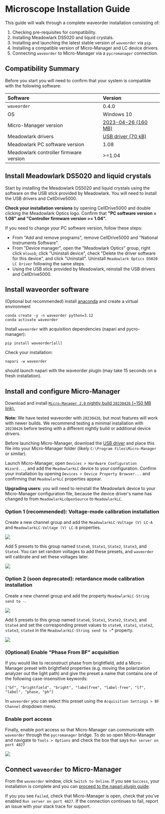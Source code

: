 # Microscope Installation Guide

This guide will walk through a complete waveorder installation consisting of:
1. Checking pre-requisites for compatibility.
2. Installing Meadowlark DS5020 and liquid crystals.
3. Installing and launching the latest stable version of `waveorder` via `pip`.
4. Installing a compatible version of Micro-Manager and LC device drivers.
5. Connecting `waveorder` to Micro-Manager via a `pycromanager` connection.

## Compatibility Summary
Before you start you will need to confirm that your system is compatible with the following software:

| Software | Version |
| :--- | :--- |
| `waveorder` | 0.4.0 |
| OS | Windows 10 |
| Micro-Manager version | [2023-04-26 (160 MB)](https://download.micro-manager.org/nightly/2.0/Windows/MMSetup_64bit_2.0.1_20230426.exe) |
| Meadowlark drivers | [USB driver (70 kB)](https://github.com/mehta-lab/recOrder/releases/download/0.4.0/usbdrvd.dll) |
| Meadowlark PC software version | 1.08 |
| Meadowlark controller firmware version | >=1.04 |

## Install Meadowlark DS5020 and liquid crystals

Start by installing the Meadowlark DS5020 and liquid crystals using the software on the USB stick provided by Meadowlark. You will need to install the USB drivers and CellDrive5000.

**Check your installation versions** by opening CellDrive5000 and double clicking the Meadowlark Optics logo. Confirm that **"PC software version = 1.08" and "Controller firmware version >= 1.04".**

If you need to change your PC software version, follow these steps:
- From "Add and remove programs", remove CellDrive5000 and "National Instruments Software".
- From "Device manager", open the "Meadowlark Optics" group, right click `mlousb`, click "Uninstall device", check "Delete the driver software for this device", and click "Uninstall". Uninstall `Meadowlark Optics D5020 LC Driver` following the same steps.
- Using the USB stick provided by Meadowlark, reinstall the USB drivers and CellDrive5000.

## Install waveorder software

(Optional but recommended) install [anaconda](https://www.anaconda.com/products/distribution) and create a virtual environment
```
conda create -y -n waveorder python=3.12
conda activate waveorder
```

Install `waveorder` with acquisition dependencies (napari and pycro-manager):
```
pip install waveorder[all]
```
Check your installation:
```
napari -w waveorder
```
should launch napari with the waveorder plugin (may take 15 seconds on a fresh installation).

## Install and configure Micro-Manager

Download and install [`Micro-Manager 2.0` nightly build `20230426` (~150 MB link).](https://download.micro-manager.org/nightly/2.0/Windows/MMSetup_64bit_2.0.1_20230426.exe)

**Note:** We have tested waveorder with `20230426`, but most features will work with newer builds. We recommend testing a minimal installation with `20230426` before testing with a different nightly build or additional device drivers.

Before launching Micro-Manager, download the [USB driver](https://github.com/mehta-lab/recOrder/releases/download/0.4.0rc0/usbdrvd.dll) and place this file into your Micro-Manager folder (likely `C:\Program Files\Micro-Manager` or similar).

Launch Micro-Manager, open `Devices > Hardware Configuration Wizard...`, and add the `MeadowlarkLC` device to your configuration. Confirm your installation by opening `Devices > Device Property Browser...` and confirming that `MeadowlarkLC` properties appear.

**Upgrading users:** you will need to reinstall the Meadowlark device to your Micro-Manager configuration file, because the device driver's name has changed to from `MeadowlarkLcOpenSource` to `MeadowlarkLC`.

### Option 1 (recommended): Voltage-mode calibration installation
 Create a new channel group and add the `MeadowlarkLC-Voltage (V) LC-A` and `MeadowlarkLC-Voltage (V) LC-B` properties.

![](https://github.com/mehta-lab/recOrder/blob/main/docs/images/create_group_voltage.png)

Add 5 presets to this group named `State0`, `State1`, `State2`, `State3`, and `State4`. You can set random voltages to add these presets, and `waveorder` will calibrate and set these voltages later.

![](https://github.com/mehta-lab/recOrder/blob/main/docs/images/create_preset_voltage.png)

### Option 2 (soon deprecated): retardance mode calibration installation

Create a new channel group and add the property `MeadowlarkLC-String send to -`.

![](https://github.com/mehta-lab/recOrder/blob/main/docs/images/create_group.png)

Add 5 presets to this group named `State0`, `State1`, `State2`, `State3`, and `State4` and set the corresponding preset values to `state0`, `state1`, `state2`, `state3`, `state4` in the `MeadowlarkLC-String send to –`* property.

![](https://github.com/mehta-lab/recOrder/blob/main/docs/images/create_preset.png)

### (Optional) Enable "Phase From BF" acquisition

If you would like to reconstruct phase from brightfield, add a Micro-Manager preset with brightfield properties (e.g. moving the polarization analyzer out the light path) and give the preset a name that contains one of the following case-insensitive keywords:

`["bf", "brightfield", "bright", "labelfree", "label-free", "lf", "label", "phase, "ph"]`

In `waveorder` you can select this preset using the `Acquisition Settings > BF Channel` dropdown menu.

### Enable port access

Finally, enable port access so that Micro-Manager can communicate with `waveorder` through the `pycromanager` bridge. To do so open Micro-Manager and navigate to `Tools > Options` and check the box that says `Run server on port 4827`

![](https://github.com/mehta-lab/recOrder/blob/main/docs/images/run_port.png)

## Connect `waveorder` to Micro-Manager

From the `waveorder` window, click `Switch to Online`. If you see `Success`, your installation is complete and you can [proceed to the napari plugin guide](./napari-plugin-guide.md).

If you you see `Failed`, check that Micro-Manager is open, check that you've enabled `Run server on port 4827`. If the connection continues to fail, report an issue with your stack trace for support.
